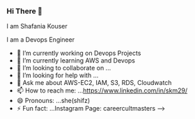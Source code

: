 ### Hi There 👋
I am Shafania Kouser

I am a Devops Engineer


- 🔭 I’m currently working on Devops Projects
- 🌱 I’m currently learning AWS and Devops
- 👯 I’m looking to collaborate on ...
- 🤔 I’m looking for help with ...
- 💬 Ask me about AWS-EC2, IAM, S3, RDS, Cloudwatch
- 📫 How to reach me: ...https://www.linkedin.com/in/skm29/
- 😄 Pronouns: ...she(shifz)
- ⚡ Fun fact: ...Instagram Page: careercultmasters
-->
